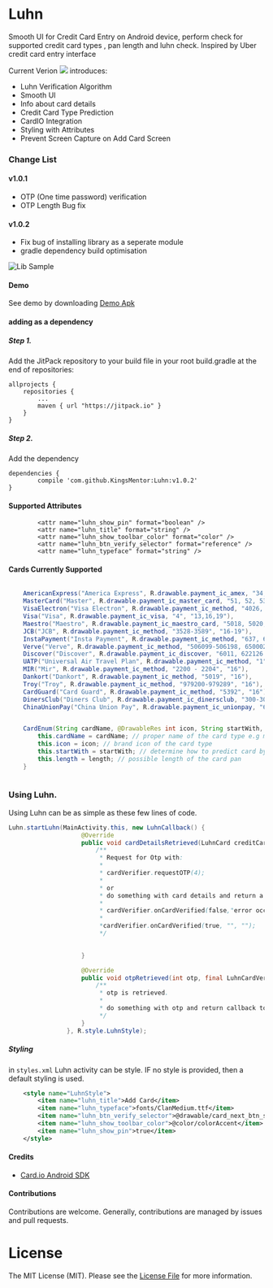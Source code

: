 # Luhn
Smooth UI for Credit Card Entry on Android device, perform check for supported credit card types , pan length and luhn check. Inspired by Uber credit card entry interface



Current Verion [![](https://jitpack.io/v/KingsMentor/Luhn.svg)](https://jitpack.io/#KingsMentor/Luhn) introduces:
* Luhn Verification Algorithm
* Smooth UI
* Info about card details
* Credit Card Type Prediction 
* CardIO Integration
* Styling with Attributes
* Prevent Screen Capture on Add Card Screen

### Change List

#### v1.0.1 
- OTP (One time password) verification
- OTP Length Bug fix

#### v1.0.2
- Fix bug of installing library as a seperate module
- gradle dependency build optimisation

![Lib Sample](https://github.com/KingsMentor/Luhn/blob/master/screenshots/add_card_collage.jpg)


#### Demo

See demo by downloading [Demo Apk](https://github.com/KingsMentor/Luhn/blob/master/apk/app-debug.apk)

#### adding as a dependency

##### Step 1. 
Add the JitPack repository to your build file in your root build.gradle at the end of repositories:

	allprojects {
		repositories {
			...
			maven { url "https://jitpack.io" }
		}
	}
##### Step 2. 
Add the dependency

	dependencies {
	        compile 'com.github.KingsMentor:Luhn:v1.0.2'
	}

#### Supported Attributes
```
        <attr name="luhn_show_pin" format="boolean" />
        <attr name="luhn_title" format="string" />
        <attr name="luhn_show_toolbar_color" format="color" />
        <attr name="luhn_btn_verify_selector" format="reference" />
        <attr name="luhn_typeface" format="string" />
```
#### Cards Currently Supported 

```java 

    AmericanExpress("America Express", R.drawable.payment_ic_amex, "34, 37", "15"),
    MasterCard("Master", R.drawable.payment_ic_master_card, "51, 52, 53, 54, 55, 222100-272099", "16"),
    VisaElectron("Visa Electron", R.drawable.payment_ic_method, "4026, 417500, 4508, 4844, 4913, 4917", "16"),
    Visa("Visa", R.drawable.payment_ic_visa, "4", "13,16,19"),
    Maestro("Maestro", R.drawable.payment_ic_maestro_card, "5018, 5020, 5038, 5893, 6304, 6759, 6761, 6762, 6763", "12-19"),
    JCB("JCB", R.drawable.payment_ic_method, "3528-3589", "16-19"),
    InstaPayment("Insta Payment", R.drawable.payment_ic_method, "637, 638, 639", "16"),
    Verve("Verve", R.drawable.payment_ic_method, "506099-506198, 650002-650027", "16,19"),
    Discover("Discover", R.drawable.payment_ic_discover, "6011, 622126 to 622925, 644, 645, 646, 647, 648, 649, 65", "16,19"),
    UATP("Universal Air Travel Plan", R.drawable.payment_ic_method, "1", "15"),
    MIR("Mir", R.drawable.payment_ic_method, "2200 - 2204", "16"),
    Dankort("Dankort", R.drawable.payment_ic_method, "5019", "16"),
    Troy("Troy", R.drawable.payment_ic_method, "979200-979289", "16"),
    CardGuard("Card Guard", R.drawable.payment_ic_method, "5392", "16"),
    DinersClub("Diners Club", R.drawable.payment_ic_dinersclub, "300-305, 309, 36, 38, 39", "14,16-19"),
    ChinaUnionPay("China Union Pay", R.drawable.payment_ic_unionpay, "62", "16-19");


    CardEnum(String cardName, @DrawableRes int icon, String startWith, String length) {
        this.cardName = cardName; // proper name of the card type e.g master card, visa card
        this.icon = icon; // brand icon of the card type
        this.startWith = startWith; // determine how to predict card by digit the pan starts with
        this.length = length; // possible length of the card pan
    }
    
```
### Using Luhn.
Using Luhn can be as simple as these few lines of code.

```java
Luhn.startLuhn(MainActivity.this, new LuhnCallback() {
                    @Override
                    public void cardDetailsRetrieved(LuhnCard creditCard, final LuhnCardVerifier cardVerifier) {
                        /**
                         * Request for Otp with:
                         *
                         * cardVerifier.requestOTP(4);
                         *
                         * or 
                         * do something with card details and return a callback to luhn using
                         *
                         * cardVerifier.onCardVerified(false,"error occured","error message");
                         *
                         *cardVerifier.onCardVerified(true, "", "");
                         */
                        

                    }

                    @Override
                    public void otpRetrieved(int otp, final LuhnCardVerifier cardVerifier) {
                        /**
                         * otp is retrieved.
                         * 
                         * do something with otp and return callback to Luhn
                         */
                    }
                }, R.style.LuhnStyle);
```

##### Styling 

in `styles.xml` Luhn activity can be style. IF no style is provided, then a default styling is used.
```xml
    <style name="LuhnStyle">
        <item name="luhn_title">Add Card</item>
        <item name="luhn_typeface">fonts/ClanMedium.ttf</item>
        <item name="luhn_btn_verify_selector">@drawable/card_next_btn_selector</item>
        <item name="luhn_show_toolbar_color">@color/colorAccent</item>
        <item name="luhn_show_pin">true</item>
    </style>
```

#### Credits

* <a href="https://github.com/card-io/card.io-Android-SDK" target="_blank">Card.io Android SDK</a>



#### Contributions 

Contributions are welcome. Generally, contributions are managed by issues and pull requests.

# License

The MIT License (MIT). Please see the [License File](https://github.com/KingsMentor/Luhn/blob/master/LICENSE) for more information.
